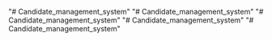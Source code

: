 "# Candidate_management_system" 
"# Candidate_management_system" 
"# Candidate_management_system" 
"# Candidate_management_system" 
"# Candidate_management_system" 
